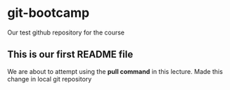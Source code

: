 # git-bootcamp
Our test github repository for the course
## This is our first README file
We are about to attempt using the **pull command** in this lecture.
Made this change in local git repository
